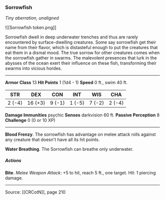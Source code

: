 ### Sorrowfish
_Tiny aberration, unaligned_

![[Sorrowfish token.png]]

Sorrowfish dwell in deep underwater trenches and thus are rarely encountered by surface-dwelling creatures. Some say sorrowfish get their name from their flavor, which is distasteful enough to put the creatures that eat them in a dismal mood. The true sorrow for other creatures comes when the sorrowfish gather in swarms. The malevolent presences that lurk in the abysses of the ocean exert their influence on these fish, transforming their swarms into vicious hordes.




---

**Armor Class** 13
**Hit Points** 1 (1d4 - 1)
**Speed** 0 ft., swim 40 ft.

| STR     | DEX     | CON     | INT     | WIS     | CHA     |
|---------|---------|---------|---------|---------|---------|
| 2 (-4) | 16 (+3) | 9 (-1) | 1 (-5) | 7 (-2) | 2 (-4) |

**Damage Immunities** psychic
**Senses** darkvision 60 ft.
**Passive Perception** 8
**Challenge** 0 (0 or 10 XP)

---

**Blood Frenzy**. The sorrowfish has advantage on melee attack rolls against any creature that doesn't have all its hit points.

**Water Breathing**. The Sorrowfish can breathe only underwater.

##### Actions
**Bite**. _Melee Weapon Attack:_ +5 to hit, reach 5 ft., one target. Hit: 1 piercing damage.


---

Source: [[CRCotN]], page 210